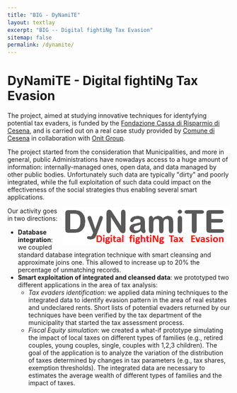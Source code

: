 ```yaml
---
title: "BIG - DyNamiTE"
layout: textlay
excerpt: "BIG -- Digital fightiNg Tax Evasion"
sitemap: false
permalink: /dynamite/
---
```


# DyNamiTE - Digital fightiNg Tax Evasion

The project, aimed at studying innovative techniques for identyfying potential tax evaders, is funded by the <A HREF="http://www.fondazionecarispcesena.it/" TARGET="_TOP">Fondazione Cassa di Risparmio di Cesena</A>, and is carried out on a real case study provided by <A HREF="http://www.comune.cesena.fc.it/home" TARGET="_TOP">Comune di Cesena</A> in collaboration with <A HREF="http://http://www.onit.it/" TARGET="_TOP">Onit Group</A>.

The project started from the consideration that Municipalities, and more in general, public Administrations have nowadays access to a huge amount of information: internally-managed ones, open data, and data managed by other public bodies. Unfortunately such data are typically "dirty" and poorly integrated, while the full exploitation of such data could impact on the effectiveness of the social strategies thus enabling several smart applications. 

<img src="/images/projects/Dynamite2.jpg" ALIGN=RIGHT>

Our activity goes in two directions: 

<ul>
<li> <B>Database integration</B>: we coupled standard database integration technique 
with smart cleansing and approximate joins one. This allowed to increase up to 20% the 
percentage of unmatching records.</li>
<li> <B>Smart exploitation of integrated and cleansed data</B>: we prototyped two 
different applications in the area of tax analysis:
    <ul>
    <li><I>Tax evaders identification</I>: we applied data mining techniques to the 
    integrated data to identify evasion pattern in the area of real estates and 
    undeclared rents. Short lists of potential evaders returned by our techniques 
    have been verified by the tax department of the municipality that started the 
    tax assessment process.</li>
    <li><I>Fiscal Equity simulation</I>: we created a what-if prototype simulating 
    the impact of local taxes on different types of families (e.g., retired couples, 
    young couples, single, couples with 1,2,3 children). The goal of the application 
    is to analyze the variation of the distribution of taxes determined by changes in 
    tax parameters (e.g., tax shares, exemption thresholds). The integrated data are 
    necessary to estimates the average wealth of different types of families and the 
    impact of taxes.</li>
    </ul>
</li>
</ul> 